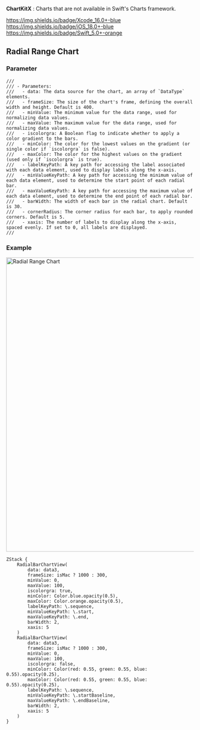 **ChartKitX** : Charts that are not available in Swift's Charts framework.


https://img.shields.io/badge/Xcode_16.0+-blue
https://img.shields.io/badge/iOS_18.0+-blue
https://img.shields.io/badge/Swift_5.0+-orange

## Radial Range Chart

### Parameter

```
///
/// - Parameters:
///   - data: The data source for the chart, an array of `DataType` elements.
///   - frameSize: The size of the chart's frame, defining the overall width and height. Default is 400.
///   - minValue: The minimum value for the data range, used for normalizing data values.
///   - maxValue: The maximum value for the data range, used for normalizing data values.
///   - iscolorgra: A Boolean flag to indicate whether to apply a color gradient to the bars.
///   - minColor: The color for the lowest values on the gradient (or single color if `iscolorgra` is false).
///   - maxColor: The color for the highest values on the gradient (used only if `iscolorgra` is true).
///   - labelKeyPath: A key path for accessing the label associated with each data element, used to display labels along the x-axis.
///   - minValueKeyPath: A key path for accessing the minimum value of each data element, used to determine the start point of each radial bar.
///   - maxValueKeyPath: A key path for accessing the maximum value of each data element, used to determine the end point of each radial bar.
///   - barWidth: The width of each bar in the radial chart. Default is 30.
///   - cornerRadius: The corner radius for each bar, to apply rounded corners. Default is 5.
///   - xaxis: The number of labels to display along the x-axis, spaced evenly. If set to 0, all labels are displayed.
///
```

### Example

<img width="788" alt="Radial Range Chart" src="https://github.com/user-attachments/assets/69b3bc4e-33fc-464a-a87b-adeceba94117">

```
ZStack {
    RadialBarChartView(
        data: data3,
        frameSize: isMac ? 1000 : 300,
        minValue: 0,
        maxValue: 100,
        iscolorgra: true,
        minColor: Color.blue.opacity(0.5),
        maxColor: Color.orange.opacity(0.5),
        labelKeyPath: \.sequence,
        minValueKeyPath: \.start,
        maxValueKeyPath: \.end,
        barWidth: 2,
        xaxis: 5
    )
    RadialBarChartView(
        data: data3,
        frameSize: isMac ? 1000 : 300,
        minValue: 0,
        maxValue: 100,
        iscolorgra: false,
        minColor: Color(red: 0.55, green: 0.55, blue: 0.55).opacity(0.25),
        maxColor: Color(red: 0.55, green: 0.55, blue: 0.55).opacity(0.25),
        labelKeyPath: \.sequence,
        minValueKeyPath: \.startBaseline,
        maxValueKeyPath: \.endBaseline,
        barWidth: 2,
        xaxis: 5
    )
}
```
